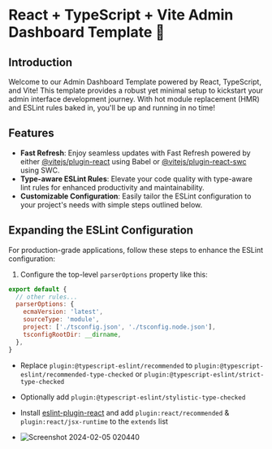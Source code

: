 # React + TypeScript + Vite Admin Dashboard Template 🚀

## Introduction

Welcome to our Admin Dashboard Template powered by React, TypeScript, and Vite! This template provides a robust yet minimal setup to kickstart your admin interface development journey. With hot module replacement (HMR) and ESLint rules baked in, you'll be up and running in no time!

## Features

- **Fast Refresh**: Enjoy seamless updates with Fast Refresh powered by either [@vitejs/plugin-react](https://github.com/vitejs/vite-plugin-react/blob/main/packages/plugin-react/README.md) using Babel or [@vitejs/plugin-react-swc](https://github.com/vitejs/vite-plugin-react-swc) using SWC.
- **Type-aware ESLint Rules**: Elevate your code quality with type-aware lint rules for enhanced productivity and maintainability.
- **Customizable Configuration**: Easily tailor the ESLint configuration to your project's needs with simple steps outlined below.

## Expanding the ESLint Configuration

For production-grade applications, follow these steps to enhance the ESLint configuration:

1. Configure the top-level `parserOptions` property like this:

```js
export default {
  // other rules...
  parserOptions: {
    ecmaVersion: 'latest',
    sourceType: 'module',
    project: ['./tsconfig.json', './tsconfig.node.json'],
    tsconfigRootDir: __dirname,
  },
}
```
- Replace `plugin:@typescript-eslint/recommended` to `plugin:@typescript-eslint/recommended-type-checked` or `plugin:@typescript-eslint/strict-type-checked`
- Optionally add `plugin:@typescript-eslint/stylistic-type-checked`
- Install [eslint-plugin-react](https://github.com/jsx-eslint/eslint-plugin-react) and add `plugin:react/recommended` & `plugin:react/jsx-runtime` to the `extends` list

- ![Screenshot 2024-02-05 020440](https://github.com/Framework12/Admin-Dashboard/assets/74595185/15fb7cb4-71d1-437b-9923-75eb423c9ebf)
